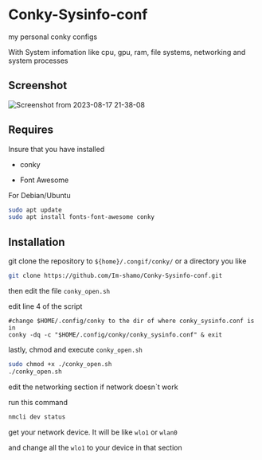 # Conky-Sysinfo-conf

my personal conky configs

With System infomation like cpu, gpu, ram, file systems, networking and system processes

## Screenshot

![Screenshot from 2023-08-17 21-38-08](https://github.com/Im-shamo/Conky-configs/assets/59657733/4c22dcc2-69b3-44e6-91cb-5c7f2739905d)

## Requires
Insure that you have installed

* conky

* Font Awesome

For Debian/Ubuntu

```bash
sudo apt update
sudo apt install fonts-font-awesome conky
```
## Installation

git clone the repository to `${home}/.congif/conky/` or a directory you like

```bash
git clone https://github.com/Im-shamo/Conky-Sysinfo-conf.git
```
then edit the file `conky_open.sh`

edit line 4 of the script

    #change $HOME/.config/conky to the dir of where conky_sysinfo.conf is in
    conky -dq -c "$HOME/.config/conky/conky_sysinfo.conf" & exit

lastly, chmod and execute `conky_open.sh`

```bash
sudo chmod +x ./conky_open.sh
./conky_open.sh
```


edit the networking section if network doesn`t work

run this command 

```bash
nmcli dev status
```
get your network device. It will be like `wlo1` or `wlan0`

and change all the `wlo1` to your device in that section

